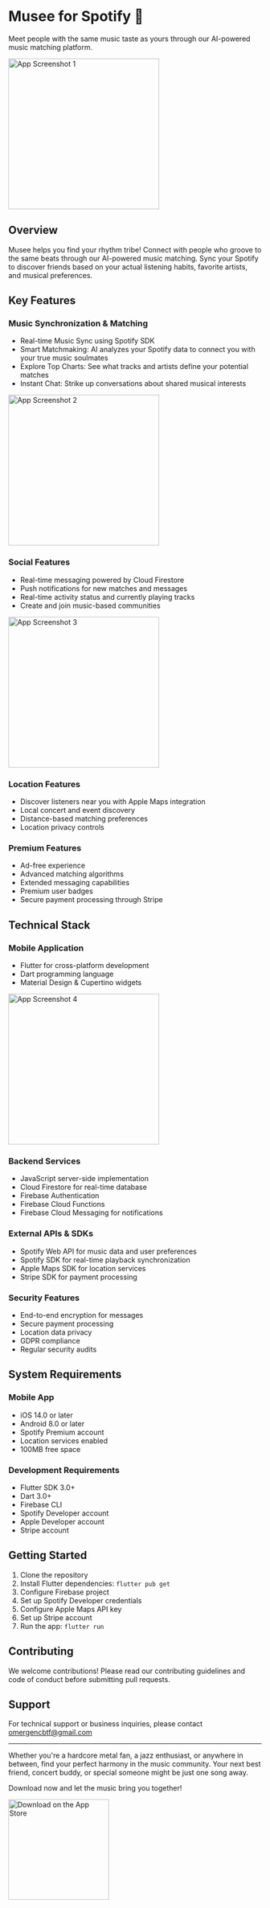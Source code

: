 # Musee for Spotify 🎵

Meet people with the same music taste as yours through our AI-powered music matching platform.

<img src="https://github.com/user-attachments/assets/e03ef4ab-2c73-4d08-8c32-5c54b424f1ed" alt="App Screenshot 1" width="300" />

## Overview

Musee helps you find your rhythm tribe! Connect with people who groove to the same beats through our AI-powered music matching. Sync your Spotify to discover friends based on your actual listening habits, favorite artists, and musical preferences.

## Key Features

### Music Synchronization & Matching
- Real-time Music Sync using Spotify SDK
- Smart Matchmaking: AI analyzes your Spotify data to connect you with your true music soulmates
- Explore Top Charts: See what tracks and artists define your potential matches
- Instant Chat: Strike up conversations about shared musical interests

<img src="https://github.com/user-attachments/assets/50e0a6cc-69ac-4241-99e3-001cb0e71563" alt="App Screenshot 2" width="300" />

### Social Features
- Real-time messaging powered by Cloud Firestore
- Push notifications for new matches and messages
- Real-time activity status and currently playing tracks
- Create and join music-based communities

<img src="https://github.com/user-attachments/assets/ada5f7e2-da65-4c51-b04d-c874e3baedc0" alt="App Screenshot 3" width="300" />

### Location Features
- Discover listeners near you with Apple Maps integration
- Local concert and event discovery
- Distance-based matching preferences
- Location privacy controls

### Premium Features
- Ad-free experience
- Advanced matching algorithms
- Extended messaging capabilities
- Premium user badges
- Secure payment processing through Stripe

## Technical Stack

### Mobile Application
- Flutter for cross-platform development
- Dart programming language
- Material Design & Cupertino widgets

<img src="https://github.com/user-attachments/assets/ad7bfadb-366f-4b76-8534-5a34591206f8" alt="App Screenshot 4" width="300" />

### Backend Services
- JavaScript server-side implementation
- Cloud Firestore for real-time database
- Firebase Authentication
- Firebase Cloud Functions
- Firebase Cloud Messaging for notifications

### External APIs & SDKs
- Spotify Web API for music data and user preferences
- Spotify SDK for real-time playback synchronization
- Apple Maps SDK for location services
- Stripe SDK for payment processing

### Security Features
- End-to-end encryption for messages
- Secure payment processing
- Location data privacy
- GDPR compliance
- Regular security audits

## System Requirements

### Mobile App
- iOS 14.0 or later
- Android 8.0 or later
- Spotify Premium account
- Location services enabled
- 100MB free space

### Development Requirements
- Flutter SDK 3.0+
- Dart 3.0+
- Firebase CLI
- Spotify Developer account
- Apple Developer account
- Stripe account

## Getting Started

1. Clone the repository
2. Install Flutter dependencies: `flutter pub get`
3. Configure Firebase project
4. Set up Spotify Developer credentials
5. Configure Apple Maps API key
6. Set up Stripe account
7. Run the app: `flutter run`

## Contributing

We welcome contributions! Please read our contributing guidelines and code of conduct before submitting pull requests.

## Support

For technical support or business inquiries, please contact omergencbtf@gmail.com

---

Whether you're a hardcore metal fan, a jazz enthusiast, or anywhere in between, find your perfect harmony in the music community. Your next best friend, concert buddy, or special someone might be just one song away.

Download now and let the music bring you together!

<a href="https://apps.apple.com/pl/app/musee-for-spotify/id6739033544">
    <img src="https://github.com/user-attachments/assets/74586a2e-5a6a-4779-bdf4-e141c2a36ef7" alt="Download on the App Store" width="200" />
</a>

